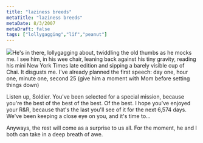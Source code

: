 ```yaml
---
title: "laziness breeds"
metaTitle: "laziness breeds"
metaDate: 8/3/2007
metaDraft: false
tags: ["lollygagging","lïf","peanut"]
---
```


[![](http://bp0.blogger.com/_NHWs1LwT47s/RrLIcqG62mI/AAAAAAAADlc/SawVTgr4PZ4/s320/Peanut+at+15+Weeks.jpg)](http://bp0.blogger.com/_NHWs1LwT47s/RrLIcqG62mI/AAAAAAAADlc/SawVTgr4PZ4/s1600-h/Peanut+at+15+Weeks.jpg)He's in there, lollygagging about, twiddling the old thumbs as he mocks me. I see him, in his wee chair, leaning back against his tiny gravity, reading his mini New York Times late edition and sipping a barely visible cup of Chai. It disgusts me. I've already planned the first speech: day one, hour one, minute one, second 25 (give him a moment with Mom before setting things down)  
  
Listen up, Soldier. You've been selected for a special mission, because you're the best of the best of the best. Of the best. I hope you've enjoyed your R&R, because that's the last you'll see of it for the next 6,574 days. We've been keeping a close eye on you, and it's time to...  
  
Anyways, the rest will come as a surprise to us all. For the moment, he and I both can take in a deep breath of awe.
